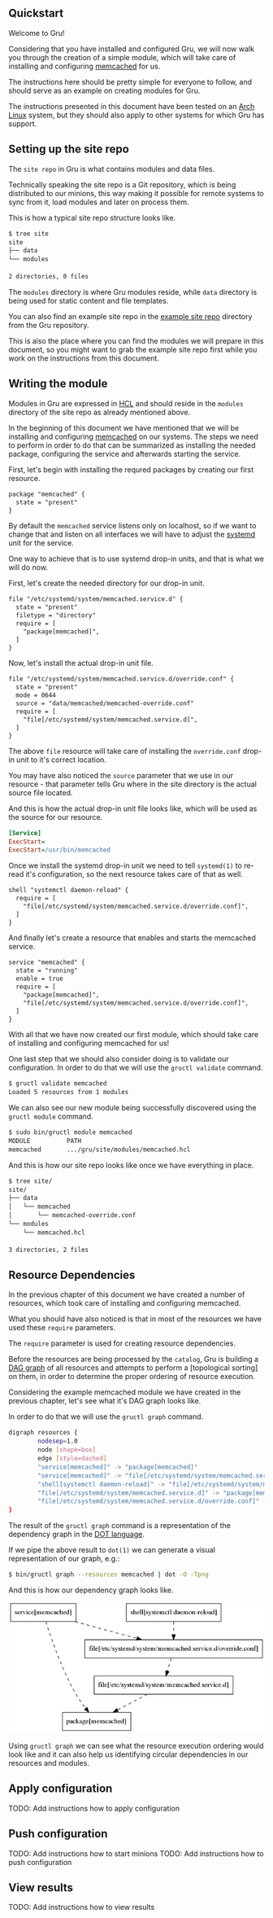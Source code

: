 ## Quickstart

Welcome to Gru!

Considering that you have installed and configured Gru, we will now
walk you through the creation of a simple module, which will
take care of installing and configuring
[memcached](https://memcached.org/) for us.

The instructions here should be pretty simple for everyone to follow,
and should serve as an example on creating modules for Gru.

The instructions presented in this document have been tested on an
[Arch Linux](https://www.archlinux.org/) system, but they should also
apply to other systems for which Gru has support.

## Setting up the site repo

The `site repo` in Gru is what contains modules and data files.

Technically speaking the site repo is a Git repository,
which is being distributed to our minions, this way making it possible
for remote systems to sync from it, load modules and later on
process them.

This is how a typical site repo structure looks like.

```bash
$ tree site
site
├── data
└── modules

2 directories, 0 files
```

The `modules` directory is where Gru modules reside, while `data`
directory is being used for static content and file templates.

You can also find an example site repo in the
[example site repo](../site) directory from the Gru repository.

This is also the place where you can find the modules we will
prepare in this document, so you might want to grab
the example site repo first while you work on the instructions from
this document.

## Writing the module

Modules in Gru are expressed in
[HCL](https://github.com/hashicorp/hcl) and should reside in the
`modules` directory of the site repo as already mentioned above.

In the beginning of this document we have mentioned that we will be
installing and configuring [memcached](https://memcached.org/) on our
systems. The steps we need to perform in order to do that can be
summarized as installing the needed package, configuring the service
and afterwards starting the service.

First, let's begin with installing the requred packages by creating
our first resource.

```hcl
package "memcached" {
  state = "present"
}
```

By default the `memcached` service listens only on localhost, so
if we want to change that and listen on all interfaces we will have to
adjust the
[systemd](https://www.freedesktop.org/wiki/Software/systemd/) unit
for the service.

One way to achieve that is to use systemd drop-in units, and that is
what we will do now.

First, let's create the needed directory for our drop-in unit.

```hcl
file "/etc/systemd/system/memcached.service.d" {
  state = "present"
  filetype = "directory"
  require = [
    "package[memcached]",
  ]
}
```

Now, let's install the actual drop-in unit file.

```
file "/etc/systemd/system/memcached.service.d/override.conf" {
  state = "present"
  mode = 0644
  source = "data/memcached/memcached-override.conf"
  require = [
    "file[/etc/systemd/system/memcached.service.d]",
  ]
}
```

The above `file` resource will take care of installing the
`override.conf` drop-in unit to it's correct location.

You may have also noticed the `source` parameter that we use in our
resource - that parameter tells Gru where in the site directory is the
actual source file located.

And this is how the actual drop-in unit file looks like, which
will be used as the source for our resource.

```ini
[Service]
ExecStart=
ExecStart=/usr/bin/memcached
```

Once we install the systemd drop-in unit we need to tell
`systemd(1)` to re-read it's configuration, so the next resource
takes care of that as well.

```hcl
shell "systemctl daemon-reload" {
  require = [
    "file[/etc/systemd/system/memcached.service.d/override.conf]",
  ]
}
```

And finally let's create a resource that enables and starts the
memcached service.

```hcl
service "memcached" {
  state = "running"
  enable = true
  require = [
    "package[memcached]",
    "file[/etc/systemd/system/memcached.service.d/override.conf]",
  ]
}
```

With all that we have now created our first module, which should
take care of installing and configuring memcached for us!

One last step that we should also consider doing is to validate our
configuration. In order to do that we will use the `gructl validate`
command.

```bash
$ gructl validate memcached
Loaded 5 resources from 1 modules
```

We can also see our new module being successfully discovered
using the `gructl module` command.

```bash
$ sudo bin/gructl module memcached
MODULE          PATH
memcached       .../gru/site/modules/memcached.hcl
```

And this is how our site repo looks like once we have everything in
place.

```bash
$ tree site/
site/
├── data
│   └── memcached
│       └── memcached-override.conf
└── modules
    └── memcached.hcl

3 directories, 2 files
```

## Resource Dependencies

In the previous chapter of this document we have created a number of
resources, which took care of installing and configuring memcached.

What you should have also noticed is that in most of the resources we
have used these `require` parameters.

The `require` parameter is used for creating resource dependencies.

Before the resources are being processed by the `catalog`, Gru is
building a [DAG graph](https://en.wikipedia.org/wiki/Directed_acyclic_graph)
of all resources and attempts to perform a [topological sorting] on them,
in order to determine the proper ordering of resource execution.

Considering the example memcached module we have created in the
previous chapter, let's see what it's DAG graph looks like.

In order to do that we will use the `gructl graph` command.

```bash
digraph resources {
        nodesep=1.0
        node [shape=box]
        edge [style=dashed]
        "service[memcached]" -> "package[memcached]"
        "service[memcached]" -> "file[/etc/systemd/system/memcached.service.d/override.conf]"
        "shell[systemctl daemon-reload]" -> "file[/etc/systemd/system/memcached.service.d/override.conf]"
        "file[/etc/systemd/system/memcached.service.d]" -> "package[memcached]"
        "file[/etc/systemd/system/memcached.service.d/override.conf]" -> "file[/etc/systemd/system/memcached.service.d]"
}
```

The result of the `gructl graph` command is a representation of the
dependency graph in the
[DOT language](https://en.wikipedia.org/wiki/DOT_(graph_description_language)).

If we pipe the above result to `dot(1)` we can generate a visual
representation of our graph, e.g.:

```bash
$ bin/gructl graph --resources memcached | dot -O -Tpng
```

And this is how our dependency graph looks like.

![memcached graph dependencies](images/memcached-dag.png)

Using `gructl graph` we can see what the resource execution
ordering would look like and it can also help us identifying
circular dependencies in our resources and modules.

## Apply configuration

TODO: Add instructions how to apply configuration

## Push configuration

TODO: Add instructions how to start minions
TODO: Add instructions how to push configuration

## View results

TODO: Add instructions how to view results
